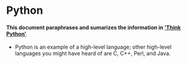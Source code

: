 # Python
#### This document paraphrases and sumarizes the information in ['Think Python'](http://greenteapress.com/thinkpython/thinkpython.pdf)

* Python is an example of a high-level language; other high-level languages you might have heard of are C, C++, Perl, and Java.

